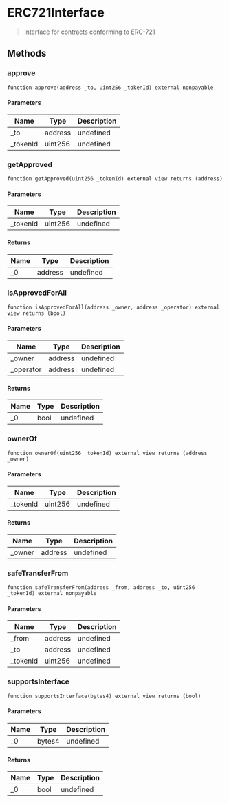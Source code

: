 # ERC721Interface



> Interface for contracts conforming to ERC-721





## Methods

### approve

```solidity
function approve(address _to, uint256 _tokenId) external nonpayable
```





#### Parameters

| Name | Type | Description |
|---|---|---|
| _to | address | undefined |
| _tokenId | uint256 | undefined |

### getApproved

```solidity
function getApproved(uint256 _tokenId) external view returns (address)
```





#### Parameters

| Name | Type | Description |
|---|---|---|
| _tokenId | uint256 | undefined |

#### Returns

| Name | Type | Description |
|---|---|---|
| _0 | address | undefined |

### isApprovedForAll

```solidity
function isApprovedForAll(address _owner, address _operator) external view returns (bool)
```





#### Parameters

| Name | Type | Description |
|---|---|---|
| _owner | address | undefined |
| _operator | address | undefined |

#### Returns

| Name | Type | Description |
|---|---|---|
| _0 | bool | undefined |

### ownerOf

```solidity
function ownerOf(uint256 _tokenId) external view returns (address _owner)
```





#### Parameters

| Name | Type | Description |
|---|---|---|
| _tokenId | uint256 | undefined |

#### Returns

| Name | Type | Description |
|---|---|---|
| _owner | address | undefined |

### safeTransferFrom

```solidity
function safeTransferFrom(address _from, address _to, uint256 _tokenId) external nonpayable
```





#### Parameters

| Name | Type | Description |
|---|---|---|
| _from | address | undefined |
| _to | address | undefined |
| _tokenId | uint256 | undefined |

### supportsInterface

```solidity
function supportsInterface(bytes4) external view returns (bool)
```





#### Parameters

| Name | Type | Description |
|---|---|---|
| _0 | bytes4 | undefined |

#### Returns

| Name | Type | Description |
|---|---|---|
| _0 | bool | undefined |




